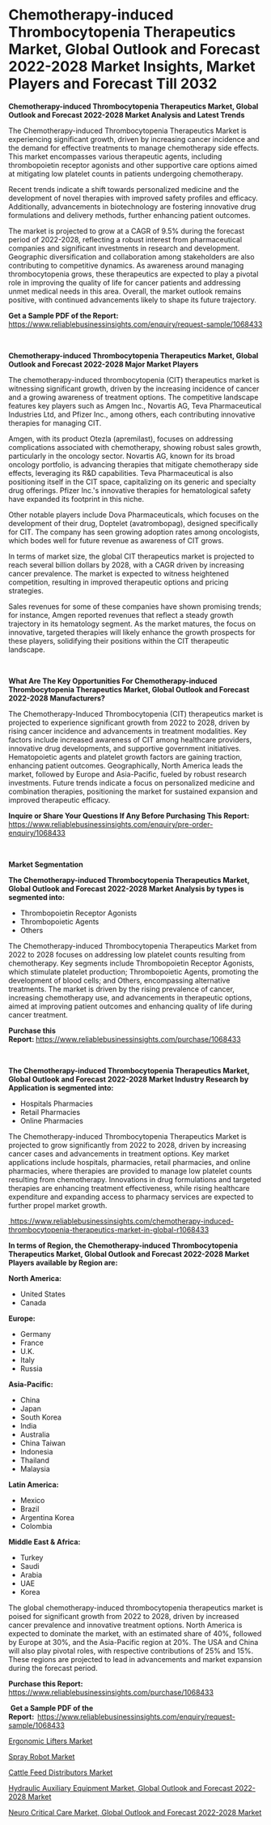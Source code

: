 <p><h1>Chemotherapy-induced Thrombocytopenia Therapeutics Market, Global Outlook and Forecast 2022-2028 Market Insights, Market Players and Forecast Till 2032</h1></p><p><strong>Chemotherapy-induced Thrombocytopenia Therapeutics Market, Global Outlook and Forecast 2022-2028 Market Analysis and Latest Trends</strong></p>
<p><p>The Chemotherapy-induced Thrombocytopenia Therapeutics Market is experiencing significant growth, driven by increasing cancer incidence and the demand for effective treatments to manage chemotherapy side effects. This market encompasses various therapeutic agents, including thrombopoietin receptor agonists and other supportive care options aimed at mitigating low platelet counts in patients undergoing chemotherapy. </p><p>Recent trends indicate a shift towards personalized medicine and the development of novel therapies with improved safety profiles and efficacy. Additionally, advancements in biotechnology are fostering innovative drug formulations and delivery methods, further enhancing patient outcomes.</p><p>The market is projected to grow at a CAGR of 9.5% during the forecast period of 2022-2028, reflecting a robust interest from pharmaceutical companies and significant investments in research and development. Geographic diversification and collaboration among stakeholders are also contributing to competitive dynamics. As awareness around managing thrombocytopenia grows, these therapeutics are expected to play a pivotal role in improving the quality of life for cancer patients and addressing unmet medical needs in this area. Overall, the market outlook remains positive, with continued advancements likely to shape its future trajectory.</p></p>
<p><strong>Get a Sample PDF of the Report:&nbsp;</strong> <a href="https://www.reliablebusinessinsights.com/enquiry/request-sample/1068433?utm_campaign=1873&utm_medium=2&utm_source=Github&utm_content=ia&utm_term=21032025&utm_id=chemotherapy-induced-thrombocytopenia-therapeutics-market-global-outlook-and-forecast-2022-2028">https://www.reliablebusinessinsights.com/enquiry/request-sample/1068433</a></p>
<p>&nbsp;</p>
<p><strong>Chemotherapy-induced Thrombocytopenia Therapeutics Market, Global Outlook and Forecast 2022-2028 Major Market Players</strong></p>
<p><p>The chemotherapy-induced thrombocytopenia (CIT) therapeutics market is witnessing significant growth, driven by the increasing incidence of cancer and a growing awareness of treatment options. The competitive landscape features key players such as Amgen Inc., Novartis AG, Teva Pharmaceutical Industries Ltd, and Pfizer Inc., among others, each contributing innovative therapies for managing CIT.</p><p>Amgen, with its product Otezla (apremilast), focuses on addressing complications associated with chemotherapy, showing robust sales growth, particularly in the oncology sector. Novartis AG, known for its broad oncology portfolio, is advancing therapies that mitigate chemotherapy side effects, leveraging its R&D capabilities. Teva Pharmaceutical is also positioning itself in the CIT space, capitalizing on its generic and specialty drug offerings. Pfizer Inc.'s innovative therapies for hematological safety have expanded its footprint in this niche.</p><p>Other notable players include Dova Pharmaceuticals, which focuses on the development of their drug, Doptelet (avatrombopag), designed specifically for CIT. The company has seen growing adoption rates among oncologists, which bodes well for future revenue as awareness of CIT grows.</p><p>In terms of market size, the global CIT therapeutics market is projected to reach several billion dollars by 2028, with a CAGR driven by increasing cancer prevalence. The market is expected to witness heightened competition, resulting in improved therapeutic options and pricing strategies.</p><p>Sales revenues for some of these companies have shown promising trends; for instance, Amgen reported revenues that reflect a steady growth trajectory in its hematology segment. As the market matures, the focus on innovative, targeted therapies will likely enhance the growth prospects for these players, solidifying their positions within the CIT therapeutic landscape.</p></p>
<p>&nbsp;</p>
<p><strong>What Are The Key Opportunities For Chemotherapy-induced Thrombocytopenia Therapeutics Market, Global Outlook and Forecast 2022-2028 Manufacturers?</strong></p>
<p><p>The Chemotherapy-Induced Thrombocytopenia (CIT) therapeutics market is projected to experience significant growth from 2022 to 2028, driven by rising cancer incidence and advancements in treatment modalities. Key factors include increased awareness of CIT among healthcare providers, innovative drug developments, and supportive government initiatives. Hematopoietic agents and platelet growth factors are gaining traction, enhancing patient outcomes. Geographically, North America leads the market, followed by Europe and Asia-Pacific, fueled by robust research investments. Future trends indicate a focus on personalized medicine and combination therapies, positioning the market for sustained expansion and improved therapeutic efficacy.</p></p>
<p><strong>Inquire or Share Your Questions If Any Before Purchasing This Report:</strong> <a href="https://www.reliablebusinessinsights.com/enquiry/pre-order-enquiry/1068433?utm_campaign=1873&utm_medium=2&utm_source=Github&utm_content=ia&utm_term=21032025&utm_id=chemotherapy-induced-thrombocytopenia-therapeutics-market-global-outlook-and-forecast-2022-2028">https://www.reliablebusinessinsights.com/enquiry/pre-order-enquiry/1068433</a></p>
<p>&nbsp;</p>
<p><strong>Market Segmentation</strong></p>
<p><strong>The Chemotherapy-induced Thrombocytopenia Therapeutics Market, Global Outlook and Forecast 2022-2028 Market Analysis by types is segmented into:</strong></p>
<p><ul><li>Thrombopoietin Receptor Agonists</li><li>Thrombopoietic Agents</li><li>Others</li></ul></p>
<p><p>The Chemotherapy-induced Thrombocytopenia Therapeutics Market from 2022 to 2028 focuses on addressing low platelet counts resulting from chemotherapy. Key segments include Thrombopoietin Receptor Agonists, which stimulate platelet production; Thrombopoietic Agents, promoting the development of blood cells; and Others, encompassing alternative treatments. The market is driven by the rising prevalence of cancer, increasing chemotherapy use, and advancements in therapeutic options, aimed at improving patient outcomes and enhancing quality of life during cancer treatment.</p></p>
<p><strong>Purchase this Report:&nbsp;</strong><a href="https://www.reliablebusinessinsights.com/purchase/1068433?utm_campaign=1873&utm_medium=2&utm_source=Github&utm_content=ia&utm_term=21032025&utm_id=chemotherapy-induced-thrombocytopenia-therapeutics-market-global-outlook-and-forecast-2022-2028">https://www.reliablebusinessinsights.com/purchase/1068433</a></p>
<p>&nbsp;</p>
<p><strong>The Chemotherapy-induced Thrombocytopenia Therapeutics Market, Global Outlook and Forecast 2022-2028 Market Industry Research by Application is segmented into:</strong></p>
<p><ul><li>Hospitals Pharmacies</li><li>Retail Pharmacies</li><li>Online Pharmacies</li></ul></p>
<p><p>The Chemotherapy-induced Thrombocytopenia Therapeutics Market is projected to grow significantly from 2022 to 2028, driven by increasing cancer cases and advancements in treatment options. Key market applications include hospitals, pharmacies, retail pharmacies, and online pharmacies, where therapies are provided to manage low platelet counts resulting from chemotherapy. Innovations in drug formulations and targeted therapies are enhancing treatment effectiveness, while rising healthcare expenditure and expanding access to pharmacy services are expected to further propel market growth.</p></p>
<p><a href="https://www.reliablebusinessinsights.com/chemotherapy-induced-thrombocytopenia-therapeutics-market-in-global-r1068433?utm_campaign=1873&utm_medium=2&utm_source=Github&utm_content=ia&utm_term=21032025&utm_id=chemotherapy-induced-thrombocytopenia-therapeutics-market-global-outlook-and-forecast-2022-2028">&nbsp;https://www.reliablebusinessinsights.com/chemotherapy-induced-thrombocytopenia-therapeutics-market-in-global-r1068433</a></p>
<p><strong>In terms of Region, the Chemotherapy-induced Thrombocytopenia Therapeutics Market, Global Outlook and Forecast 2022-2028 Market Players available by Region are:</strong></p>
<p>
    <p> <strong> North America: </strong>
        <ul>
            <li>United States</li>
            <li>Canada</li>
        </ul>
        </p> 
    <p> <strong> Europe: </strong>
        <ul>
            <li>Germany</li>
            <li>France</li>
            <li>U.K.</li>
            <li>Italy</li>
            <li>Russia</li>
        </ul>
        </p> 
    <p> <strong> Asia-Pacific: </strong>
        <ul>
            <li>China</li>
            <li>Japan</li>
            <li>South Korea</li>
            <li>India</li>
            <li>Australia</li>
            <li>China Taiwan</li>
            <li>Indonesia</li>
            <li>Thailand</li>
            <li>Malaysia</li>
        </ul>
        </p> 
    <p> <strong> Latin America: </strong>
        <ul>
            <li>Mexico</li>
            <li>Brazil</li>
            <li>Argentina Korea</li>
            <li>Colombia</li>
        </ul>
        </p> 
    <p> <strong> Middle East & Africa: </strong>
        <ul>
            <li>Turkey</li>
            <li>Saudi</li>
            <li>Arabia</li>
            <li>UAE</li>
            <li>Korea</li>
        </ul>
    </p>
    </p>
<p><p>The global chemotherapy-induced thrombocytopenia therapeutics market is poised for significant growth from 2022 to 2028, driven by increased cancer prevalence and innovative treatment options. North America is expected to dominate the market, with an estimated share of 40%, followed by Europe at 30%, and the Asia-Pacific region at 20%. The USA and China will also play pivotal roles, with respective contributions of 25% and 15%. These regions are projected to lead in advancements and market expansion during the forecast period.</p></p>
<p><strong>Purchase this Report: </strong><a href="https://www.reliablebusinessinsights.com/purchase/1068433?utm_campaign=1873&utm_medium=2&utm_source=Github&utm_content=ia&utm_term=21032025&utm_id=chemotherapy-induced-thrombocytopenia-therapeutics-market-global-outlook-and-forecast-2022-2028">https://www.reliablebusinessinsights.com/purchase/1068433</a></p>
<p>&nbsp;<strong>Get a Sample PDF of the Report:&nbsp;&nbsp;</strong><a href="https://www.reliablebusinessinsights.com/enquiry/request-sample/1068433?utm_campaign=1873&utm_medium=2&utm_source=Github&utm_content=ia&utm_term=21032025&utm_id=chemotherapy-induced-thrombocytopenia-therapeutics-market-global-outlook-and-forecast-2022-2028">https://www.reliablebusinessinsights.com/enquiry/request-sample/1068433</a></p>
<p><strong></strong></p>
<p><p><a href="https://www.linkedin.com/pulse/ergonomic-lifters-market-research-report-growth-trends-u4n9f?utm_campaign=1873&utm_medium=2&utm_source=Github&utm_content=ia&utm_term=21032025&utm_id=chemotherapy-induced-thrombocytopenia-therapeutics-market-global-outlook-and-forecast-2022-2028">Ergonomic Lifters Market</a></p><p><a href="https://www.linkedin.com/pulse/sales-channel-penetration-analysis-spray-robot-market-1qpvf?utm_campaign=1873&utm_medium=2&utm_source=Github&utm_content=ia&utm_term=21032025&utm_id=chemotherapy-induced-thrombocytopenia-therapeutics-market-global-outlook-and-forecast-2022-2028">Spray Robot Market</a></p><p><a href="https://www.linkedin.com/pulse/how-89-growth-cattle-feed-distributors-market-shaped-major-tqk7f?utm_campaign=1873&utm_medium=2&utm_source=Github&utm_content=ia&utm_term=21032025&utm_id=chemotherapy-induced-thrombocytopenia-therapeutics-market-global-outlook-and-forecast-2022-2028">Cattle Feed Distributors Market</a></p><p><a href="https://github.com/lamlebienz7j/Market-Research-Report-List-1/blob/main/hydraulic-auxiliary-equipment-market-global-outlook-and-forecast-2022-2028-market.md?utm_campaign=1873&utm_medium=2&utm_source=Github&utm_content=ia&utm_term=21032025&utm_id=chemotherapy-induced-thrombocytopenia-therapeutics-market-global-outlook-and-forecast-2022-2028">Hydraulic Auxiliary Equipment Market, Global Outlook and Forecast 2022-2028 Market</a></p><p><a href="https://github.com/haajipauget/Market-Research-Report-List-1/blob/main/neuro-critical-care-market-global-outlook-and-forecast-2022-2028-market.md?utm_campaign=1873&utm_medium=2&utm_source=Github&utm_content=ia&utm_term=21032025&utm_id=chemotherapy-induced-thrombocytopenia-therapeutics-market-global-outlook-and-forecast-2022-2028">Neuro Critical Care Market, Global Outlook and Forecast 2022-2028 Market</a></p></p>